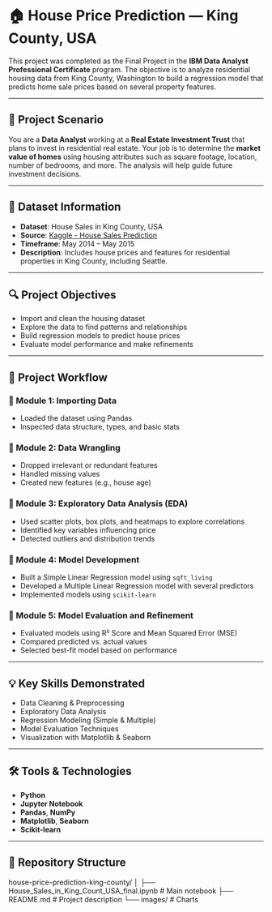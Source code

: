 # 🏠 House Price Prediction — King County, USA

This project was completed as the Final Project in the **IBM Data Analyst Professional Certificate** program. The objective is to analyze residential housing data from King County, Washington to build a regression model that predicts home sale prices based on several property features.

---

## 📌 Project Scenario

You are a **Data Analyst** working at a **Real Estate Investment Trust** that plans to invest in residential real estate. Your job is to determine the **market value of homes** using housing attributes such as square footage, location, number of bedrooms, and more. The analysis will help guide future investment decisions.

---

## 📁 Dataset Information

- **Dataset**: House Sales in King County, USA  
- **Source**: [Kaggle - House Sales Prediction](https://www.kaggle.com/datasets/harlfoxem/housesalesprediction)  
- **Timeframe**: May 2014 – May 2015  
- **Description**: Includes house prices and features for residential properties in King County, including Seattle.

---

## 🔍 Project Objectives

- Import and clean the housing dataset
- Explore the data to find patterns and relationships
- Build regression models to predict house prices
- Evaluate model performance and make refinements

---

## 🧪 Project Workflow

### 🔹 Module 1: Importing Data
- Loaded the dataset using Pandas
- Inspected data structure, types, and basic stats

### 🔹 Module 2: Data Wrangling
- Dropped irrelevant or redundant features
- Handled missing values
- Created new features (e.g., house age)

### 🔹 Module 3: Exploratory Data Analysis (EDA)
- Used scatter plots, box plots, and heatmaps to explore correlations
- Identified key variables influencing price
- Detected outliers and distribution trends

### 🔹 Module 4: Model Development
- Built a Simple Linear Regression model using `sqft_living`
- Developed a Multiple Linear Regression model with several predictors
- Implemented models using `scikit-learn`

### 🔹 Module 5: Model Evaluation and Refinement
- Evaluated models using R² Score and Mean Squared Error (MSE)
- Compared predicted vs. actual values
- Selected best-fit model based on performance

---

## 💡 Key Skills Demonstrated

- Data Cleaning & Preprocessing  
- Exploratory Data Analysis  
- Regression Modeling (Simple & Multiple)  
- Model Evaluation Techniques  
- Visualization with Matplotlib & Seaborn  

---

## 🛠️ Tools & Technologies

- **Python**
- **Jupyter Notebook**
- **Pandas**, **NumPy**
- **Matplotlib**, **Seaborn**
- **Scikit-learn**

---

## 📂 Repository Structure

house-price-prediction-king-county/
│
├── House_Sales_in_King_Count_USA_final.ipynb # Main notebook
├── README.md # Project description
└── images/ # Charts
